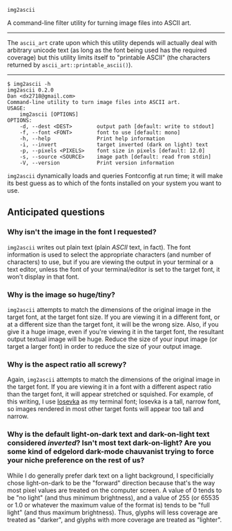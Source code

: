 `img2ascii`

A command-line filter utility for turning image files into ASCII art.

---

The `ascii_art` crate upon which this utility depends will actually
deal with arbitrary unicode text (as long as the font being used has
the required coverage) but this utility limits itself to "printable
ASCII" (the characters returned by `ascii_art::printable_ascii()`).

---

```text
$ img2ascii -h
img2ascii 0.2.0
Dan <dx2718@gmail.com>
Command-line utility to turn image files into ASCII art.
USAGE:
    img2ascii [OPTIONS]
OPTIONS:
    -d, --dest <DEST>        output path [default: write to stdout]
    -f, --font <FONT>        font to use [default: mono]
    -h, --help               Print help information
    -i, --invert             target inverted (dark on light) text
    -p, --pixels <PIXELS>    font size in pixels [default: 12.0]
    -s, --source <SOURCE>    image path [default: read from stdin]
    -V, --version            Print version information
```

`img2ascii` dynamically loads and queries Fontconfig at run time; it will
make its best guess as to which of the fonts installed on your system you
want to use.

## Anticipated questions

### Why isn't the image in the font I requested?

`img2ascii` writes out plain text (plain _ASCII_ text, in fact). The font
information is used to select the appropriate characters (and number of
characters) to use, but if you are viewing the output in your terminal or
a text editor, unless the font of your terminal/editor is set to the
target font, it won't display in that font.

### Why is the image so huge/tiny?

`img2ascii` attempts to match the dimensions of the original image in
the target font, at the target font size. If you are viewing it in a
different font, or at a different size than the target font, it will
be the wrong size. Also, if you give it a huge image, even if you're
viewing it in the target font, the resultant output textual image
will be huge. Reduce the size of your input image (or target a larger
font) in order to reduce the size of your output image.

### Why is the aspect ratio all screwy?

Again, `img2ascii` attempts to match the dimensions of the original
image in the target font. If you are viewing it in a font with a
different aspect ratio than the target font, it will appear stretched
or squished. For example, of this writing, I use
[Iosevka](https://github.com/be5invis/Iosevka) as my terminal font;
Iosevka is a tall, narrow font, so images rendered in most other
target fonts will appear too tall and narrow.

### Why is the default light-on-dark text and dark-on-light text considered _inverted_? Isn't most text dark-on-light? Are you some kind of edgelord dark-mode chauvanist trying to force your niche preference on the rest of us?

While I do generally prefer dark text on a light background, I specificially
chose light-on-dark to be the "forward" direction because that's the way
most pixel values are treated on the computer screen. A value of 0 tends to
be "no light" (and thus minimum brightness), and a value of 255 (or 65535
or 1.0 or whatever the maximum value of the format is) tends to be "full
light" (and thus maximum brightness). Thus, glyphs will less coverage are
treated as "darker", and glyphs with more coverage are treated as "lighter".